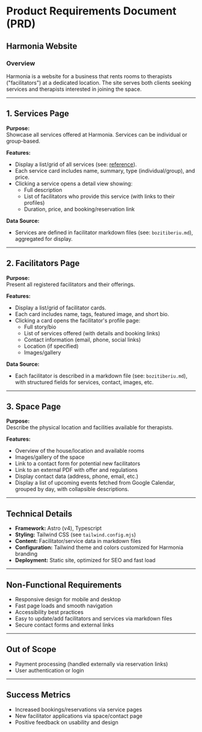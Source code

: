 # Product Requirements Document (PRD)

## Harmonia Website

### Overview

Harmonia is a website for a business that rents rooms to therapists ("facilitators") at a dedicated location. The site serves both clients seeking services and therapists interested in joining the space.

---

## 1. Services Page

**Purpose:**  
Showcase all services offered at Harmonia. Services can be individual or group-based.

**Features:**

- Display a list/grid of all services (see: [reference](https://harmoniaworld.org/activities/)).
- Each service card includes name, summary, type (individual/group), and price.
- Clicking a service opens a detail view showing:
  - Full description
  - List of facilitators who provide this service (with links to their profiles)
  - Duration, price, and booking/reservation link

**Data Source:**

- Services are defined in facilitator markdown files (see: `bozitiberiu.md`), aggregated for display.

---

## 2. Facilitators Page

**Purpose:**  
Present all registered facilitators and their offerings.

**Features:**

- Display a list/grid of facilitator cards.
- Each card includes name, tags, featured image, and short bio.
- Clicking a card opens the facilitator's profile page:
  - Full story/bio
  - List of services offered (with details and booking links)
  - Contact information (email, phone, social links)
  - Location (if specified)
  - Images/gallery

**Data Source:**

- Each facilitator is described in a markdown file (see: `bozitiberiu.md`), with structured fields for services, contact, images, etc.

---

## 3. Space Page

**Purpose:**  
Describe the physical location and facilities available for therapists.

**Features:**

- Overview of the house/location and available rooms
- Images/gallery of the space
- Link to a contact form for potential new facilitators
- Link to an external PDF with offer and regulations
- Display contact data (address, phone, email, etc.)
- Display a list of upcoming events fetched from Google Calendar, grouped by day, with collapsible descriptions.

---

## Technical Details

- **Framework:** Astro (v4), Typescript
- **Styling:** Tailwind CSS (see `tailwind.config.mjs`)
- **Content:** Facilitator/service data in markdown files
- **Configuration:** Tailwind theme and colors customized for Harmonia branding
- **Deployment:** Static site, optimized for SEO and fast load

---

## Non-Functional Requirements

- Responsive design for mobile and desktop
- Fast page loads and smooth navigation
- Accessibility best practices
- Easy to update/add facilitators and services via markdown files
- Secure contact forms and external links

---

## Out of Scope

- Payment processing (handled externally via reservation links)
- User authentication or login

---

## Success Metrics

- Increased bookings/reservations via service pages
- New facilitator applications via space/contact page
- Positive feedback on usability and design

